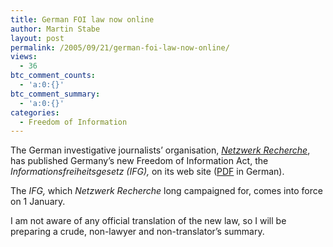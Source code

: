 ```yaml
---
title: German FOI law now online
author: Martin Stabe
layout: post
permalink: /2005/09/21/german-foi-law-now-online/
views:
  - 36
btc_comment_counts:
  - 'a:0:{}'
btc_comment_summary:
  - 'a:0:{}'
categories:
  - Freedom of Information
---
```

The German investigative journalists&rsquo; organisation, [*Netzwerk Recherche*][1], has published Germany&rsquo;s new Freedom of Information Act, the *Informationsfreiheitsgesetz (IFG),* on its web site ([PDF][2] in German).

The *IFG,* which *Netzwerk Recherche* long campaigned for, comes into force on 1 January.

I am not aware of any official translation of the new law, so I will be preparing a crude, non-lawyer and non-translator&rsquo;s summary.

 [1]: http://www.netzwerkrecherche.de
 [2]: http://www.netzwerkrecherche.de/newsletter/25/ifg-bundesgesetzblatt-050913.pdf
